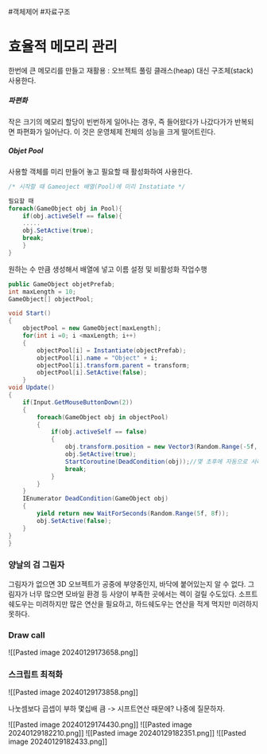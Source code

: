 #객체제어 #자료구조 
<h1>효율적 메모리 관리</h1>
한번에 큰 메모리를 만들고 재활용 : 오브젝트 풀링
클래스(heap) 대신 구조체(stack) 사용한다.

<h5>파편화</h5>
 작은 크기의 메모리 할당이 빈번하게 일어나는 경우, 즉 들어왔다가 나갔다가가 반복되면 파편화가 일어난다. 이 것은 운영체제 전체의 성능을 크게 떨어트린다. 

<h5>Objet Pool</h5>
사용할 객체를 미리 만들어 놓고 필요할 때 활성화하여 사용한다. 

```C#
/* 시작할 때 Gameoject 배열(Pool)에 미리 Instatiate */

필요할 때 
foreach(GameObject obj in Pool){
	if(obj.activeSelf == false){
	.....
	obj.SetActive(true);
	break;
	}
}
```

원하는 수 만큼 생성해서 배열에 넣고 이름 설정 및 비활성화 작업수행 

```C#
public GameObject objetPrefab;
int maxLength = 10;
GameObject[] objectPool;

void Start()
{
	objectPool = new GameObject[maxLength];
	for(int i =0; i <maxLength; i++)
	{
		objectPool[i] = Instantiate(objectPrefab);
		objectPool[i].name = "Object" + i;
		objectPool[i].transform.parent = transform;
		objectPool[i].SetActive(false);
	}
void Update()
{
	if(Input.GetMouseButtonDown(2))
	{
		foreach(GameObject obj in objectPool)
		{
			if(obj.activeSelf == false)
			{
				obj.transform.position = new Vector3(Random.Range(-5f, 5f), 0, Random.Range(-5f, 5f));
				obj.SetActive(true);
				StartCoroutine(DeadCondition(obj));//몇 초후에 자동으로 사라지게 만듦.
				break;
			}
		}
	}
	IEnumerator DeadCondition(GameObject obj)
	{
		yield return new WaitForSeconds(Random.Range(5f, 8f));
		obj.SetActive(false);
	}
}
}
```


<h3>양날의 검 그림자 </h3>

  그림자가 없으면 3D 오브젝트가 공중에 부양중인지, 바닥에 붙어있는지 알 수 없다. 
   그림자가 너무 많으면 모바일 환경 등 사양이 부족한 곳에서는 렉이 걸릴 수도있다. 
소프트쉐도우는 미려하지만 많은 연산을 필요하고, 하드쉐도우는 연산을 적게 먹지만 미려하지 못하다. 

<h3>Draw call</h3>
![[Pasted image 20240129173658.png]]


<h3>스크립트 최적화</h3>
![[Pasted image 20240129173858.png]]

나눗셈보다 곱셉이 부하 몇십배 큼 -> 시프트연산 때문에? 나중에 질문하자.

![[Pasted image 20240129174430.png]]
![[Pasted image 20240129182210.png]]
![[Pasted image 20240129182351.png]]
![[Pasted image 20240129182433.png]]
